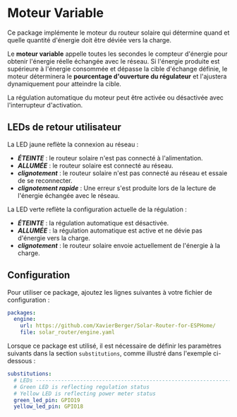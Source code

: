 # Moteur Variable

Ce package implémente le moteur du routeur solaire qui détermine quand et quelle quantité d'énergie doit être déviée vers la charge.

Le **moteur variable** appelle toutes les secondes le compteur d'énergie pour obtenir l'énergie réelle échangée avec le réseau. Si l'énergie produite est supérieure à l'énergie consommée et dépasse la cible d'échange définie, le moteur déterminera le **pourcentage d'ouverture du régulateur** et l'ajustera dynamiquement pour atteindre la cible.

La régulation automatique du moteur peut être activée ou désactivée avec l'interrupteur d'activation.

## LEDs de retour utilisateur

La LED jaune reflète la connexion au réseau :

- ***ÉTEINTE*** : le routeur solaire n'est pas connecté à l'alimentation.
- ***ALLUMÉE*** : le routeur solaire est connecté au réseau.
- ***clignotement*** : le routeur solaire n'est pas connecté au réseau et essaie de se reconnecter.
- ***clignotement rapide*** : Une erreur s'est produite lors de la lecture de l'énergie échangée avec le réseau.

La LED verte reflète la configuration actuelle de la régulation :

- ***ÉTEINTE*** : la régulation automatique est désactivée.
- ***ALLUMÉE*** : la régulation automatique est active et ne dévie pas d'énergie vers la charge.
- ***clignotement*** : le routeur solaire envoie actuellement de l'énergie à la charge.

## Configuration

Pour utiliser ce package, ajoutez les lignes suivantes à votre fichier de configuration :

```yaml linenums="1"
packages:
  engine:
    url: https://github.com/XavierBerger/Solar-Router-for-ESPHome/
    file: solar_router/engine.yaml
```

Lorsque ce package est utilisé, il est nécessaire de définir les paramètres suivants dans la section `substitutions`, comme illustré dans l'exemple ci-dessous :

```yaml linenums="1"
substitutions:
  # LEDs -------------------------------------------------------------------------
  # Green LED is reflecting regulation status
  # Yellow LED is reflecting power meter status
  green_led_pin: GPIO19
  yellow_led_pin: GPIO18
```
